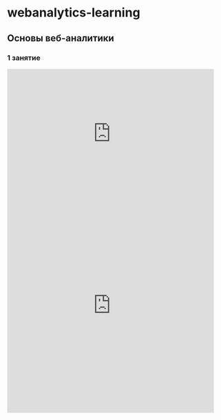 <!-- Yandex.Metrika counter --> <script type="text/javascript"> (function (d, w, c) { (w[c] = w[c] || []).push(function() { try { w.yaCounter44331352 = new Ya.Metrika({ id:44331352, clickmap:true, trackLinks:true, accurateTrackBounce:true, webvisor:true }); } catch(e) { } }); var n = d.getElementsByTagName("script")[0], s = d.createElement("script"), f = function () { n.parentNode.insertBefore(s, n); }; s.type = "text/javascript"; s.async = true; s.src = "https://mc.yandex.ru/metrika/watch.js"; if (w.opera == "[object Opera]") { d.addEventListener("DOMContentLoaded", f, false); } else { f(); } })(document, window, "yandex_metrika_callbacks"); </script> <noscript><div><img src="https://mc.yandex.ru/watch/44331352" style="position:absolute; left:-9999px;" alt="" /></div></noscript> <!-- /Yandex.Metrika counter -->
# webanalytics-learning
## Основы веб-аналитики
### 1 занятие
<iframe src="https://docs.google.com/presentation/d/1zC0yF7uHZxBpoeA84ssv2voIzNwLGFDFk_GxAYswpk4/embed?start=false&loop=false&delayms=3000" frameborder="0" width="480" height="299" allowfullscreen="true" mozallowfullscreen="true" webkitallowfullscreen="true"></iframe>


<iframe src="https://docs.google.com/forms/d/e/1FAIpQLSdVlagHSPY1x3mQBIjjuqDxvgTuGavAW_cHKYis7TyhQ8HjAw/viewform?embedded=true" width="480" height="500" frameborder="0" marginheight="0" marginwidth="0">Loading...</iframe>

